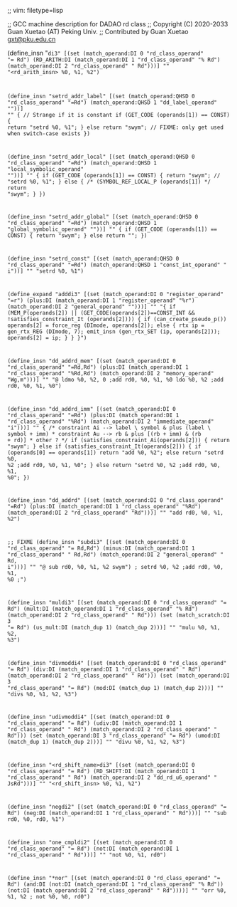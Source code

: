 ;; vim: filetype=lisp

;; GCC machine description for DADAO rd class
;; Copyright (C) 2020-2033 Guan Xuetao (AT) Peking Univ.
;; Contributed by Guan Xuetao <gxt@pku.edu.cn>

(define_insn "<code>di3"
  [(set          (match_operand:DI 0 "rd_class_operand" "=   Rd")
    (RD_ARITH:DI (match_operand:DI 1 "rd_class_operand" "%   Rd")
                 (match_operand:DI 2 "rd_class_operand" "    Rd")))]
	""
	"<rd_arith_insn>	%0, %1, %2")

(define_insn "setrd<mode>_addr_label"
  [(set (match_operand:QHSD 0 "rd_class_operand" "=Rd")
        (match_operand:QHSD 1 "dd_label_operand" ""))]
	""
	{
	// Strange if it is constant
	  if (GET_CODE (operands[1]) == CONST) {
		return "setrd	%0, %1";
	  }
	  else
	  	return "swym";	// FIXME: only get used when switch-case exists
	})

(define_insn "setrd<mode>_addr_local"
  [(set (match_operand:QHSD 0 "rd_class_operand" "=Rd")
        (match_operand:QHSD 1 "local_symbolic_operand" ""))]
	""
	{
	  if (GET_CODE (operands[1]) == CONST) {
		return "swym"; // "setrd	%0, %1";
	  }
	  else {
		/* (SYMBOL_REF_LOCAL_P (operands[1]) */
		return "swym";
	  }
	})

(define_insn "setrd<mode>_addr_global"
  [(set (match_operand:QHSD 0 "rd_class_operand"  "=Rd")
        (match_operand:QHSD 1 "global_symbolic_operand" ""))]
        ""
	{
	  if (GET_CODE (operands[1]) == CONST) {
		return	"swym";
	  }
	  else
		return "";
	})

(define_insn "setrd<mode>_const"
  [(set (match_operand:QHSD 0 "rd_class_operand"  "=Rd")
        (match_operand:QHSD 1 "const_int_operand" "  i"))]
	""
	"setrd	%0, %1")

(define_expand "adddi3"
  [(set      (match_operand:DI 0 "register_operand" "=r")
    (plus:DI (match_operand:DI 1 "register_operand" "%r")
             (match_operand:DI 2 "general_operand"  "")))]
	""
	"{
	  if (MEM_P(operands[2]) ||
	     (GET_CODE(operands[2])==CONST_INT &&
	     !satisfies_constraint_It (operands[2])))
	  {
	    if (can_create_pseudo_p())
		operands[2] = force_reg (DImode, operands[2]);
	    else
	      {
		rtx ip = gen_rtx_REG (DImode, 7);
		emit_insn (gen_rtx_SET (ip, operands[2]));
		operands[2] = ip;
	      }
	  }
	}")

(define_insn "dd_addrd_mem"
  [(set      (match_operand:DI 0 "rd_class_operand" "=Rd,Rd")
    (plus:DI (match_operand:DI 1 "rd_class_operand" "%Rd,Rd")
             (match_operand:DI 2 "memory_operand"    "Wg,m")))]
        ""
	"@
	ldmo	%0, %2, 0	\;add	rd0, %0, %1, %0
	ldo	%0, %2	\;add	rd0, %0, %1, %0")

(define_insn "dd_addrd_imm"
  [(set      (match_operand:DI 0 "rd_class_operand" "=Rd")
    (plus:DI (match_operand:DI 1 "rd_class_operand" "%Rd")
             (match_operand:DI 2 "immediate_operand"  "i")))]
        ""
	{
	  /* constraint Ai --> label \ symbol & plus (label \ symbol + imm)
	   * constraint Au --> rb & plus [(rb + imm) & (rb + rd)]
	   * other ?
	   */
	  if (satisfies_constraint_Ai(operands[2])) {
		return "swym";
	  }
	  else if (satisfies_constraint_It(operands[2])) {
		if (operands[0] == operands[1]) 
			return "add	%0, %2";
		else	return "setrd	%0, %2	\;add	rd0, %0, %1, %0";
	  }
	  else
		return "setrd	%0, %2	\;add	rd0, %0, %1, %0";
	})

(define_insn "dd_addrd"
  [(set      (match_operand:DI 0 "rd_class_operand" "=Rd")
    (plus:DI (match_operand:DI 1 "rd_class_operand" "%Rd")
             (match_operand:DI 2 "rd_class_operand"  "Rd")))]
	""
	"add	rd0, %0, %1, %2")

;; FIXME
(define_insn "subdi3"
  [(set       (match_operand:DI 0 "rd_class_operand"	"= Rd,Rd")
    (minus:DI (match_operand:DI 1 "rd_class_operand"	"  Rd,Rd")
              (match_operand:DI 2 "general_operand"	"  Rd, i")))]
	""
	"@
	sub	rd0, %0, %1, %2
	swym")
;	setrd	%0, %2	\;add	rd0, %0, %1, %0	\;")

(define_insn "muldi3"
  [(set      (match_operand:DI 0 "rd_class_operand" "= Rd")
    (mult:DI (match_operand:DI 1 "rd_class_operand" "% Rd")
             (match_operand:DI 2 "rd_class_operand" "  Rd")))
   (set      (match_scratch:DI 3                    "= Rd")
             (us_mult:DI (match_dup 1) (match_dup 2)))]
	""
	"mulu	%0, %1, %2, %3")

(define_insn "divmoddi4"
  [(set     (match_operand:DI 0 "rd_class_operand" "= Rd")
    (div:DI (match_operand:DI 1 "rd_class_operand" "  Rd")
            (match_operand:DI 2 "rd_class_operand" "  Rd")))
   (set     (match_operand:DI 3 "rd_class_operand" "= Rd")
            (mod:DI (match_dup 1) (match_dup 2)))]
	""
	"divs	%0, %1, %2, %3")

(define_insn "udivmoddi4"
  [(set      (match_operand:DI 0 "rd_class_operand" "= Rd")
    (udiv:DI (match_operand:DI 1 "rd_class_operand" "  Rd")
             (match_operand:DI 2 "rd_class_operand" "  Rd")))
   (set      (match_operand:DI 3 "rd_class_operand" "= Rd")
             (umod:DI (match_dup 1) (match_dup 2)))]
	""
	"divu	%0, %1, %2, %3")

(define_insn "<rd_shift_name>di3"
  [(set          (match_operand:DI 0 "rd_class_operand" "=   Rd")
    (RD_SHIFT:DI (match_operand:DI 1 "rd_class_operand" "    Rd")
                 (match_operand:DI 2 "dd_rd_u6_operand" "  JsRd")))]
	""
	"<rd_shift_insn>	%0, %1, %2")

(define_insn "negdi2"
  [(set     (match_operand:DI 0 "rd_class_operand" "= Rd")
    (neg:DI (match_operand:DI 1 "rd_class_operand" "  Rd")))]
	""
	"sub	rd0, %0, rd0, %1")

(define_insn "one_cmpldi2"
  [(set     (match_operand:DI 0 "rd_class_operand" "= Rd")
    (not:DI (match_operand:DI 1 "rd_class_operand" "  Rd")))]
	""
	"not	%0, %1, rd0")

(define_insn "*nor"
  [(set             (match_operand:DI 0 "rd_class_operand" "=   Rd")
    (and:DI (not:DI (match_operand:DI 1 "rd_class_operand" "%   Rd"))
            (not:DI (match_operand:DI 2 "rd_class_operand" "    Rd"))))]
	""
	"orr	%0, %1, %2	\;	not	%0, %0, rd0")
